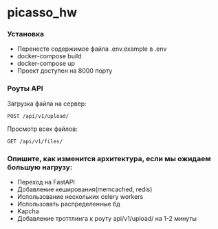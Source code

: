 # picasso_hw

### Установка
- Перенесте содержимое файла .env.example в .env
- docker-compose build
- docker-compose up
- Проект доступен на 8000 порту

### Роуты API

Загрузка файла на сервер:

```
POST /api/v1/upload/
```

Просмотр всех файлов:

```
GET /api/v1/files/
```



### Опишите, как изменится архитектура, если мы ожидаем большую нагрузу:
- Переход на FastAPI
- Добавление кеширования(memcached, redis)
- Использование нескольких celery workers
- Использовать распределенные бд
- Kapcha
- Добавление троттлинга к роуту api/v1/upload/ на 1-2 минуты

